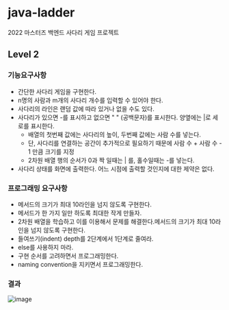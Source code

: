# java-ladder
2022 마스터즈 백엔드 사다리 게임 프로젝트

## Level 2

### 기능요구사항

- 간단한 사다리 게임을 구현한다.
- n명의 사람과 m개의 사다리 개수를 입력할 수 있어야 한다.
- 사다리의 라인은 랜덤 값에 따라 있거나 없을 수도 있다.
- 사다리가 있으면 -를 표시하고 없으면 " " (공백문자)를 표시한다. 양옆에는 |로 세로를 표시한다.
  - 배열의 첫번째 값에는 사다리의 높이, 두번째 값에는 사람 수를 넣는다.
  - 단, 사다리를 연결하는 공간이 추가적으로 필요하기 때문에 사람 수 + 사람 수 - 1 만큼 크기를 지정
  - 2차원 배열 행의 순서가 0과 짝 일때는 | 를, 홀수일때는 -를 넣는다.
- 사다리 상태를 화면에 출력한다. 어느 시점에 출력할 것인지에 대한 제약은 없다.

### 프로그래밍 요구사항

- 메서드의 크기가 최대 10라인을 넘지 않도록 구현한다.
- 메서드가 한 가지 일만 하도록 최대한 작게 만들자.
- 2차원 배열을 학습하고 이를 이용해서 문제를 해결한다.메서드의 크기가 최대 10라인을 넘지 않도록 구현한다.
- 들여쓰기(indent) depth를 2단계에서 1단계로 줄여라.
- else를 사용하지 마라.
- 구현 순서를 고려하면서 프로그래밍한다.
- naming convention을 지키면서 프로그래밍한다.

### 결과

![image](https://user-images.githubusercontent.com/78679084/153859968-11ae6bdd-bb8e-4070-9147-0e8d806422bf.png)
